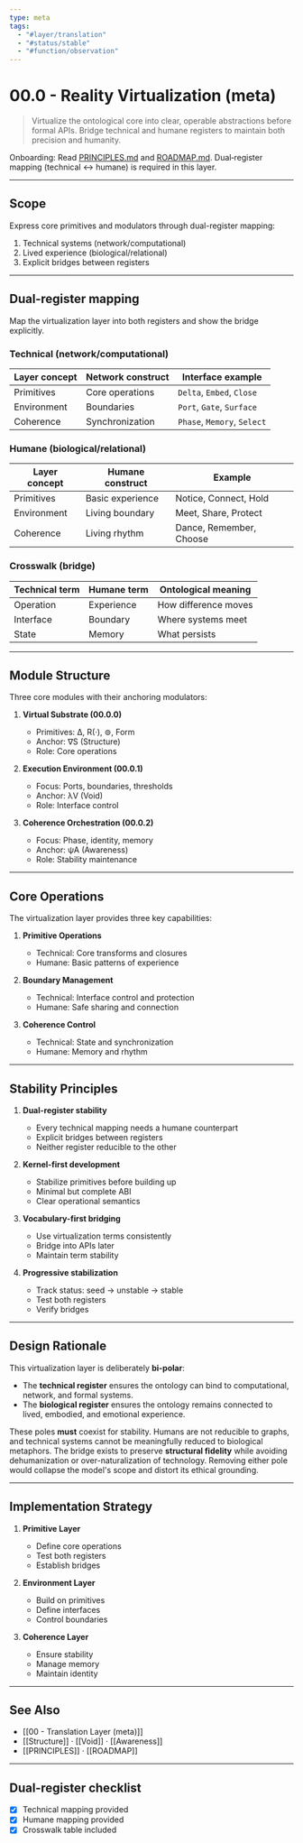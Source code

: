 ```yaml
---
type: meta
tags:
  - "#layer/translation"
  - "#status/stable"
  - "#function/observation"
---
```


# 00.0 - Reality Virtualization (meta)

> Virtualize the ontological core into clear, operable abstractions before formal APIs.
> Bridge technical and humane registers to maintain both precision and humanity.

Onboarding: Read [PRINCIPLES.md](../../../../PRINCIPLES.md) and [ROADMAP.md](../../../../ROADMAP.md). Dual‑register mapping (technical ↔ humane) is required in this layer.

---

## Scope

Express core primitives and modulators through dual-register mapping:
1. Technical systems (network/computational)
2. Lived experience (biological/relational)
3. Explicit bridges between registers

---

## Dual‑register mapping

Map the virtualization layer into both registers and show the bridge explicitly.

### Technical (network/computational)

| Layer concept | Network construct | Interface example |
|--------------|------------------|-------------------|
| Primitives | Core operations | `Delta`, `Embed`, `Close` |
| Environment | Boundaries | `Port`, `Gate`, `Surface` |
| Coherence | Synchronization | `Phase`, `Memory`, `Select` |

### Humane (biological/relational)

| Layer concept | Humane construct | Example |
|--------------|------------------|----------|
| Primitives | Basic experience | Notice, Connect, Hold |
| Environment | Living boundary | Meet, Share, Protect |
| Coherence | Living rhythm | Dance, Remember, Choose |

### Crosswalk (bridge)

| Technical term | Humane term | Ontological meaning |
|---------------|-------------|-------------------|
| Operation | Experience | How difference moves |
| Interface | Boundary | Where systems meet |
| State | Memory | What persists |

---

## Module Structure

Three core modules with their anchoring modulators:

1. **Virtual Substrate (00.0.0)**
   - Primitives: ∆, R(·), ⊚, Form
   - Anchor: ∇S (Structure)
   - Role: Core operations

2. **Execution Environment (00.0.1)**
   - Focus: Ports, boundaries, thresholds
   - Anchor: λV (Void)
   - Role: Interface control

3. **Coherence Orchestration (00.0.2)**
   - Focus: Phase, identity, memory
   - Anchor: ψA (Awareness)
   - Role: Stability maintenance

---

## Core Operations

The virtualization layer provides three key capabilities:

1. **Primitive Operations**
   - Technical: Core transforms and closures
   - Humane: Basic patterns of experience

2. **Boundary Management**
   - Technical: Interface control and protection
   - Humane: Safe sharing and connection

3. **Coherence Control**
   - Technical: State and synchronization
   - Humane: Memory and rhythm

---

## Stability Principles

1. **Dual-register stability**
   - Every technical mapping needs a humane counterpart
   - Explicit bridges between registers
   - Neither register reducible to the other

2. **Kernel-first development**
   - Stabilize primitives before building up
   - Minimal but complete ABI
   - Clear operational semantics

3. **Vocabulary-first bridging**
   - Use virtualization terms consistently
   - Bridge into APIs later
   - Maintain term stability

4. **Progressive stabilization**
   - Track status: seed → unstable → stable
   - Test both registers
   - Verify bridges

---

## Design Rationale

This virtualization layer is deliberately **bi-polar**:

- The **technical register** ensures the ontology can bind to computational, network, and formal systems.
- The **biological register** ensures the ontology remains connected to lived, embodied, and emotional experience.

These poles **must** coexist for stability. Humans are not reducible to graphs, and technical systems cannot be meaningfully reduced to biological metaphors. The bridge exists to preserve **structural fidelity** while avoiding dehumanization or over-naturalization of technology. Removing either pole would collapse the model's scope and distort its ethical grounding.

---

## Implementation Strategy

1. **Primitive Layer**
   - Define core operations
   - Test both registers
   - Establish bridges

2. **Environment Layer**
   - Build on primitives
   - Define interfaces
   - Control boundaries

3. **Coherence Layer**
   - Ensure stability
   - Manage memory
   - Maintain identity

---

## See Also

- [[00 - Translation Layer (meta)]]
- [[Structure]] · [[Void]] · [[Awareness]]
- [[PRINCIPLES]] · [[ROADMAP]]

---

## Dual‑register checklist

- [x] Technical mapping provided
- [x] Humane mapping provided
- [x] Crosswalk table included